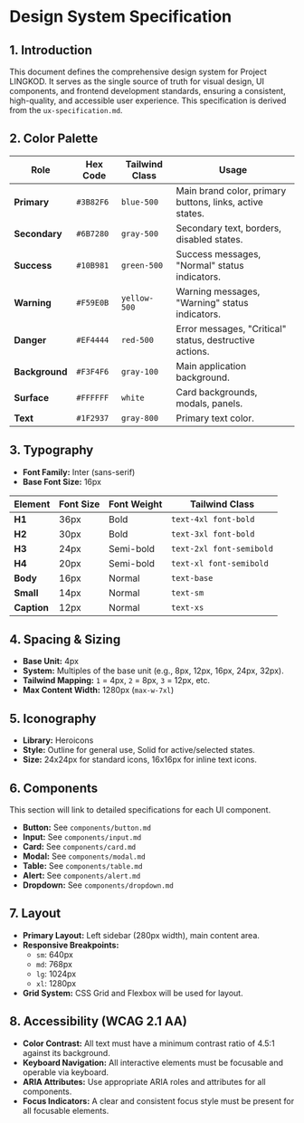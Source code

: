 # Design System Specification

## 1. Introduction

This document defines the comprehensive design system for Project LINGKOD. It serves as the single source of truth for visual design, UI components, and frontend development standards, ensuring a consistent, high-quality, and accessible user experience. This specification is derived from the `ux-specification.md`.

## 2. Color Palette

| Role | Hex Code | Tailwind Class | Usage |
|---|---|---|---|
| **Primary** | `#3B82F6` | `blue-500` | Main brand color, primary buttons, links, active states. |
| **Secondary** | `#6B7280` | `gray-500` | Secondary text, borders, disabled states. |
| **Success** | `#10B981` | `green-500` | Success messages, "Normal" status indicators. |
| **Warning** | `#F59E0B` | `yellow-500` | Warning messages, "Warning" status indicators. |
| **Danger** | `#EF4444` | `red-500` | Error messages, "Critical" status, destructive actions. |
| **Background** | `#F3F4F6` | `gray-100` | Main application background. |
| **Surface** | `#FFFFFF` | `white` | Card backgrounds, modals, panels. |
| **Text** | `#1F2937` | `gray-800` | Primary text color. |

## 3. Typography

- **Font Family:** Inter (sans-serif)
- **Base Font Size:** 16px

| Element | Font Size | Font Weight | Tailwind Class |
|---|---|---|---|
| **H1** | 36px | Bold | `text-4xl font-bold` |
| **H2** | 30px | Bold | `text-3xl font-bold` |
| **H3** | 24px | Semi-bold | `text-2xl font-semibold` |
| **H4** | 20px | Semi-bold | `text-xl font-semibold` |
| **Body** | 16px | Normal | `text-base` |
| **Small** | 14px | Normal | `text-sm` |
| **Caption**| 12px | Normal | `text-xs` |

## 4. Spacing & Sizing

- **Base Unit:** 4px
- **System:** Multiples of the base unit (e.g., 8px, 12px, 16px, 24px, 32px).
- **Tailwind Mapping:** `1` = 4px, `2` = 8px, `3` = 12px, etc.
- **Max Content Width:** 1280px (`max-w-7xl`)

## 5. Iconography

- **Library:** Heroicons
- **Style:** Outline for general use, Solid for active/selected states.
- **Size:** 24x24px for standard icons, 16x16px for inline text icons.

## 6. Components

This section will link to detailed specifications for each UI component.

- **Button:** See `components/button.md`
- **Input:** See `components/input.md`
- **Card:** See `components/card.md`
- **Modal:** See `components/modal.md`
- **Table:** See `components/table.md`
- **Alert:** See `components/alert.md`
- **Dropdown:** See `components/dropdown.md`

## 7. Layout

- **Primary Layout:** Left sidebar (280px width), main content area.
- **Responsive Breakpoints:**
    - `sm`: 640px
    - `md`: 768px
    - `lg`: 1024px
    - `xl`: 1280px
- **Grid System:** CSS Grid and Flexbox will be used for layout.

## 8. Accessibility (WCAG 2.1 AA)

- **Color Contrast:** All text must have a minimum contrast ratio of 4.5:1 against its background.
- **Keyboard Navigation:** All interactive elements must be focusable and operable via keyboard.
- **ARIA Attributes:** Use appropriate ARIA roles and attributes for all components.
- **Focus Indicators:** A clear and consistent focus style must be present for all focusable elements.
